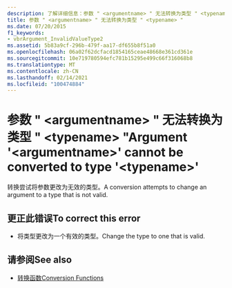 ```yaml
---
description: 了解详细信息：参数 " <argumentname> " 无法转换为类型 " <typename> "
title: 参数 " <argumentname> " 无法转换为类型 " <typename> "
ms.date: 07/20/2015
f1_keywords:
- vbrArgument_InvalidValueType2
ms.assetid: 5b83a9cf-296b-479f-aa17-df655b8f51a0
ms.openlocfilehash: 06a02f62dcfacd1854165ceae48668e361cd361e
ms.sourcegitcommit: 10e719780594efc781b15295e499c66f316068b8
ms.translationtype: MT
ms.contentlocale: zh-CN
ms.lasthandoff: 02/14/2021
ms.locfileid: "100474884"
---
```

# <a name="argument-argumentname-cannot-be-converted-to-type-typename"></a><span data-ttu-id="dcd02-103">参数 " \<argumentname> " 无法转换为类型 " \<typename> "</span><span class="sxs-lookup"><span data-stu-id="dcd02-103">Argument '\<argumentname>' cannot be converted to type '\<typename>'</span></span>

<span data-ttu-id="dcd02-104">转换尝试将参数更改为无效的类型。</span><span class="sxs-lookup"><span data-stu-id="dcd02-104">A conversion attempts to change an argument to a type that is not valid.</span></span>  
  
## <a name="to-correct-this-error"></a><span data-ttu-id="dcd02-105">更正此错误</span><span class="sxs-lookup"><span data-stu-id="dcd02-105">To correct this error</span></span>  
  
- <span data-ttu-id="dcd02-106">将类型更改为一个有效的类型。</span><span class="sxs-lookup"><span data-stu-id="dcd02-106">Change the type to one that is valid.</span></span>  
  
## <a name="see-also"></a><span data-ttu-id="dcd02-107">请参阅</span><span class="sxs-lookup"><span data-stu-id="dcd02-107">See also</span></span>

- [<span data-ttu-id="dcd02-108">转换函数</span><span class="sxs-lookup"><span data-stu-id="dcd02-108">Conversion Functions</span></span>](../language-reference/functions/conversion-functions.md)
